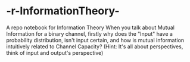 # -r-InformationTheory-
A repo notebook for Information Theory 
When you talk about Mutual Information for a binary channel, firstly why does the "Input" have a probability distribution, isn't input certain, and how is mutual information intuitively related to Channel Capacity? (Hint: It's all about perspectives, think of input and output's perspective)
